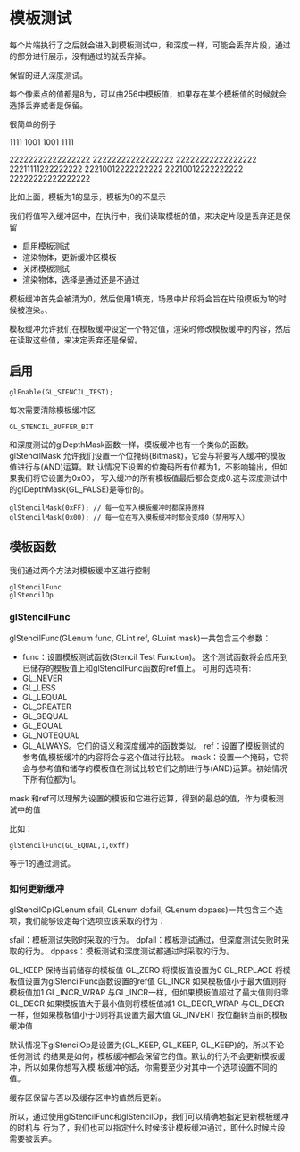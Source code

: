 # 模板测试

每个片端执行了之后就会进入到模板测试中，和深度一样，可能会丢弃片段，通过的部分进行展示，没有通过的就丢弃掉。

保留的进入深度测试。

每个像素点的值都是8为，可以由256中模板值，如果存在某个模板值的时候就会选择丢弃或者是保留。

很简单的例子

1111
1001
1001
1111

22222222222222222
22222222222222222
22222222222222222
22211111222222222
22210012222222222
22210012222222222
22222222222222222

比如上面，模板为1的显示，模板为0的不显示

我们将值写入缓冲区中，在执行中，我们读取模板的值，来决定片段是丢弃还是保留
- 启用模板测试
- 渲染物体，更新缓冲区模板
- 关闭模板测试
- 渲染物体，选择是通过还是不通过

模板缓冲首先会被清为0，然后使用1填充，场景中片段将会旨在片段模板为1的时候被渲染。、

模板缓冲允许我们在模板缓冲设定一个特定值，渲染时修改模板缓冲的内容，然后在读取这些值，来决定丢弃还是保留。


## 启用

```
glEnable(GL_STENCIL_TEST);
```

每次需要清除模板缓冲区

```
GL_STENCIL_BUFFER_BIT
```

和深度测试的glDepthMask函数一样，模板缓冲也有一个类似的函数。glStencilMask
允许我们设置一个位掩码(Bitmask)，它会与将要写入缓冲的模板值进行与(AND)运算。默
认情况下设置的位掩码所有位都为1，不影响输出，但如果我们将它设置为0x00，
写入缓冲的所有模板值最后都会变成0.这与深度测试中的glDepthMask(GL_FALSE)是等价的。

```
glStencilMask(0xFF); // 每一位写入模板缓冲时都保持原样
glStencilMask(0x00); // 每一位在写入模板缓冲时都会变成0（禁用写入）
```

## 模板函数

我们通过两个方法对模板缓冲区进行控制

```
glStencilFunc
glStencilOp
```

### glStencilFunc

glStencilFunc(GLenum func, GLint ref, GLuint mask)一共包含三个参数：
- func：设置模板测试函数(Stencil Test Function)。
 这个测试函数将会应用到已储存的模板值上和glStencilFunc函数的ref值上。
 可用的选项有:
 - GL_NEVER
 - GL_LESS
 - GL_LEQUAL
 - GL_GREATER
 - GL_GEQUAL
 - GL_EQUAL
 - GL_NOTEQUAL
 - GL_ALWAYS。它们的语义和深度缓冲的函数类似。
ref：设置了模板测试的参考值,模板缓冲的内容将会与这个值进行比较。
mask：设置一个掩码，它将会与参考值和储存的模板值在测试比较它们之前进行与(AND)运算。初始情况下所有位都为1。

mask 和ref可以理解为设置的模板和它进行运算，得到的最总的值，作为模板测试中的值

比如：
```
glStencilFunc(GL_EQUAL,1,0xff)
```

等于1的通过测试。

### 如何更新缓冲

glStencilOp(GLenum sfail, GLenum dpfail, GLenum dppass)一共包含三个选项，我们能够设定每个选项应该采取的行为：

sfail：模板测试失败时采取的行为。
dpfail：模板测试通过，但深度测试失败时采取的行为。
dppass：模板测试和深度测试都通过时采取的行为。

GL_KEEP	保持当前储存的模板值
GL_ZERO	将模板值设置为0
GL_REPLACE	将模板值设置为glStencilFunc函数设置的ref值
GL_INCR	如果模板值小于最大值则将模板值加1
GL_INCR_WRAP	与GL_INCR一样，但如果模板值超过了最大值则归零
GL_DECR	如果模板值大于最小值则将模板值减1
GL_DECR_WRAP	与GL_DECR一样，但如果模板值小于0则将其设置为最大值
GL_INVERT	按位翻转当前的模板缓冲值

默认情况下glStencilOp是设置为(GL_KEEP, GL_KEEP, GL_KEEP)的，所以不论任何测试
的结果是如何，模板缓冲都会保留它的值。默认的行为不会更新模板缓冲，所以如果你想写入模
板缓冲的话，你需要至少对其中一个选项设置不同的值。


缓存区保留与否以及缓存区中的值然后更新。

所以，通过使用glStencilFunc和glStencilOp，我们可以精确地指定更新模板缓冲的时机与
行为了，我们也可以指定什么时候该让模板缓冲通过，即什么时候片段需要被丢弃。


